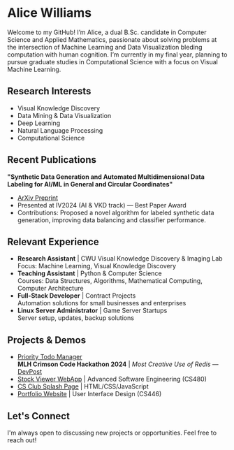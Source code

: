 # Alice Williams

Welcome to my GitHub! I’m Alice, a dual B.Sc. candidate in Computer Science and Applied Mathematics, passionate about solving problems at the intersection of Machine Learning and Data Visualization bleding computation with human cognition. I’m currently in my final year, planning to pursue graduate studies in Computational Science with a focus on Visual Machine Learning.

## Research Interests
- Visual Knowledge Discovery
- Data Mining & Data Visualization
- Deep Learning
- Natural Language Processing
- Computational Science

## Recent Publications
**"Synthetic Data Generation and Automated Multidimensional Data Labeling for AI/ML in General and Circular Coordinates"**
- [ArXiv Preprint](https://arxiv.org/abs/2409.02079)
- Presented at IV2024 (AI & VKD track) — Best Paper Award
- Contributions: Proposed a novel algorithm for labeled synthetic data generation, improving data balancing and classifier performance.

## Relevant Experience
- **Research Assistant** | CWU Visual Knowledge Discovery & Imaging Lab  
  Focus: Machine Learning, Visual Knowledge Discovery
- **Teaching Assistant** | Python & Computer Science  
  Courses: Data Structures, Algorithms, Mathematical Computing, Computer Architecture
- **Full-Stack Developer** | Contract Projects  
  Automation solutions for small businesses and enterprises
- **Linux Server Administrator** | Game Server Startups  
  Server setup, updates, backup solutions

## Projects & Demos
- [Priority Todo Manager](https://github.com/CWUsers/Priority-Todo-Manager)  
  **MLH Crimson Code Hackathon 2024** | *Most Creative Use of Redis* — [DevPost](https://devpost.com/software/priority-todo-manager)
- [Stock Viewer WebApp](https://github.com/CS480-Group-E/StockViewer-WebApp) | Advanced Software Engineering (CS480)
- [CS Club Splash Page](https://cwu-cs-club.github.io/club-webpage-splash/) | HTML/CSS/JavaScript
- [Portfolio Website](https://avaavarai.github.io/cs446-portfolio-webpage/) | User Interface Design (CS446)

## Let's Connect
I'm always open to discussing new projects or opportunities. Feel free to reach out!
